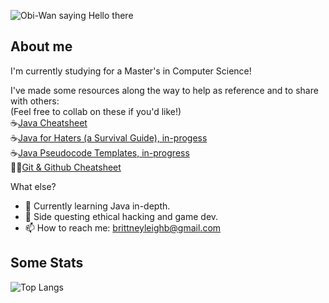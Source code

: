 ![Obi-Wan saying Hello there](https://i.giphy.com/media/v1.Y2lkPTc5MGI3NjExanJ5aHR5ZmxhaDkwMmM5d2swNnA2ODM3YWZ3NGVhbnF4Z285bDluYSZlcD12MV9pbnRlcm5hbF9naWZfYnlfaWQmY3Q9Zw/BjCWlikTDTN4a8EU0b/giphy.gif)
## About me
I'm currently studying for a Master's in Computer Science! 

I've made some resources along the way to help as reference and to share with others:  
(Feel free to collab on these if you'd like!)  
☕[Java Cheatsheet](https://github.com/brittneyleighb/java-cheatsheet)  
☕[Java for Haters (a Survival Guide), in-progess](https://github.com/brittneyleighb/java-for-haters/blob/main/README.md)    
☕[Java Pseudocode Templates, in-progress](https://github.com/brittneyleighb/java-pseudocode-templates/tree/main)  
🐙🐱[Git & Github Cheatsheet](https://github.com/brittneyleighb/git-github-cheatsheet)  

What else?
- 🔭 Currently learning Java in-depth.
- 🌱 Side questing ethical hacking and game dev.
- 📫 How to reach me: brittneyleighb@gmail.com

## Some Stats
![Top Langs](https://github-readme-stats.vercel.app/api/top-langs/?username=brittneyleighb&theme=tokyonight&title_color=00ffff&text_color=bb9af7&size_weight=0.5&count_weight=0.5&layout=compact&langs_count=8&hide=makefile&cache_seconds=1800)
